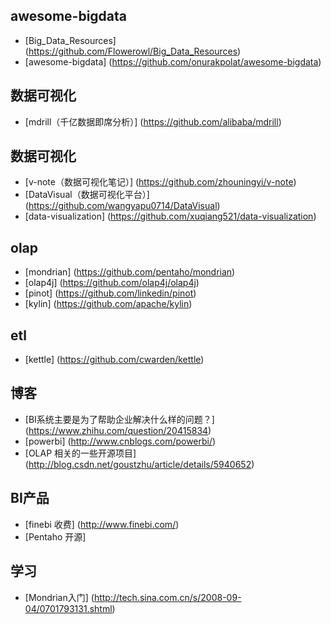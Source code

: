 
## awesome-bigdata

- [Big_Data_Resources] (https://github.com/Flowerowl/Big_Data_Resources)
- [awesome-bigdata] (https://github.com/onurakpolat/awesome-bigdata)

## 数据可视化

- [mdrill（千亿数据即席分析）] (https://github.com/alibaba/mdrill)

## 数据可视化

- [v-note（数据可视化笔记）] (https://github.com/zhouningyi/v-note)
- [DataVisual（数据可视化平台）] (https://github.com/wangyapu0714/DataVisual)
- [data-visualization] (https://github.com/xuqiang521/data-visualization)

## olap

- [mondrian] (https://github.com/pentaho/mondrian)
- [olap4j] (https://github.com/olap4j/olap4j)
- [pinot] (https://github.com/linkedin/pinot)
- [kylin] (https://github.com/apache/kylin)

## etl

- [kettle] (https://github.com/cwarden/kettle)

## 博客

- [BI系统主要是为了帮助企业解决什么样的问题？] (https://www.zhihu.com/question/20415834)
- [powerbi] (http://www.cnblogs.com/powerbi/)
- [OLAP 相关的一些开源项目] (http://blog.csdn.net/goustzhu/article/details/5940652)


## BI产品

- [finebi 收费] (http://www.finebi.com/)
- [Pentaho 开源]

## 学习

- [Mondrian入门] (http://tech.sina.com.cn/s/2008-09-04/0701793131.shtml)
